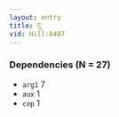 ```yaml
---
layout: entry
title: ངུ་
vid: Hill:0407
---
```

### Dependencies (N = 27)
* `arg1` 7
* `aux` 1
* `cop` 1
